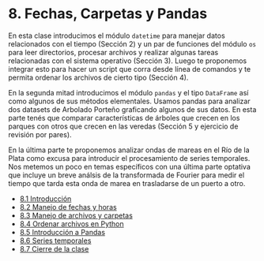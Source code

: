 # 8. Fechas, Carpetas y Pandas
En esta clase introducimos el módulo `datetime` para manejar datos relacionados con el tiempo (Sección 2) y un par de funciones del módulo `os` para leer directorios, procesar archivos y realizar algunas tareas relacionadas con el sistema operativo (Sección 3). Luego te proponemos integrar esto para hacer un script que corra desde línea de comandos y te permita ordenar los archivos de cierto tipo (Sección 4).

En la segunda mitad introducimos el módulo `pandas` y el tipo `DataFrame` así como algunos de sus métodos elementales. Usamos pandas para analizar dos datasets de Arbolado Porteño graficando algunos de sus datos. En esta parte tenés que comparar características de  árboles que crecen en los parques con otros que crecen en las veredas (Sección 5 y ejercicio de revisión por pares).

En la última parte te proponemos analizar ondas de mareas en el Río de la Plata como excusa para introducir el procesamiento de series temporales. Nos metemos un poco en temas específicos con una última parte optativa que incluye un breve análsis de la transformada de Fourier para medir el tiempo que tarda esta onda de marea en trasladarse de un puerto a otro.


* [8.1 Introducción](01_Intro.md)
* [8.2 Manejo de fechas y horas](02_Fechas.md)
* [8.3 Manejo de archivos y carpetas](03_Archivos_y_Directorios.md)
* [8.4 Ordenar archivos en Python](04_Ordenando_archivos.md)
* [8.5 Introducción a Pandas](05_Pandas.md)
* [8.6 Series temporales](06_Series_Temporales.md)
* [8.7 Cierre de la clase](07_Cierre.md)
